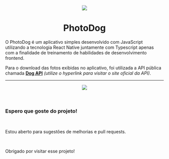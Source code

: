 <h1 align="center">
  <img src="https://imgur.com/yXJlQyb.png" />
</h1>

<h1 align="center">PhotoDog</h1>

<p>
  O PhotoDog é um aplicativo simples desenvolvido com JavaScript utilizando a tecnologia React Native juntamente com Typescript apenas com a finalidade de treinamento de habilidades de desenvolvimento frontend.
</p>

<p>
  Para o download das fotos exibidas no aplicativo, foi utilizada a API pública chamada <strong><a href="https://dog.ceo/dog-api/">Dog API</a></strong> <em>(utilize o hyperlink para visitar o site oficial da API)</em>.
</p>

<hr>

<center>
  <img src="https://imgur.com/SBXACuG.png" />
</center>

<br>
<br>

<h3>Espero que goste do projeto!</h3><br>

<p>Estou aberto para sugestões de melhorias e pull requests.</p><br>

<p>Obrigado por visitar esse projeto!</p>

